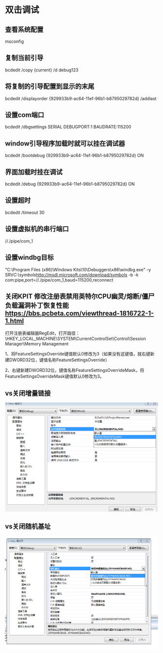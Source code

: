 # 双击调试
## 查看系统配置
msconfig
## 复制当前引导
bcdedit /copy {current} /d debug123
## 将复制的引导配置到显示的末尾
bcdedit /displayorder {929933b9-ac64-11ef-96b1-b8795029782d} /addlast
## 设置com端口
bcdedit /dbgsettings SERIAL DEBUGPORT:1 BAUDRATE:115200
## window引导程序加载时就可以挂在调试器
bcdedit /bootdebug {929933b9-ac64-11ef-96b1-b8795029782d} ON
## 界面加载时挂在调试
bcdedit /debug {929933b9-ac64-11ef-96b1-b8795029782d} ON
## 设置超时
bcdedit /timeout 30
## 设置虚拟机的串行端口
//./pipe/com_1
## 设置windbg目标
"C:\Program Files (x86)\Windows Kits\10\Debuggers\x86\windbg.exe" -y SRV*C:\symbols*http://msdl.microsoft.com/download/symbols -b -k com:pipe,port=//./pipe/com_1,baud=115200,reconnect

## 关闭KPIT 修改注册表禁用英特尔CPU幽灵/熔断/僵尸负载漏洞补丁恢复性能 <https://bbs.pcbeta.com/viewthread-1816722-1-1.html>
打开注册表编辑器RegEdit，打开路径：\HKEY_LOCAL_MACHINE\SYSTEM\CurrentControlSet\Control\Session Manager\Memory Management

1、将FeatureSettingsOverride键值默认0修改为3（如果没有这键值，就右键新建DWORD32位，键值名称FeatureSettingsOverride）

2、右键新建DWORD32位，键值名称FeatureSettingsOverrideMask，将FeatureSettingsOverrideMask键值默认0修改为3。

## vs关闭增量链接
![alt text](image.png)

## vs关闭随机基址
![alt text](image-1.png)
